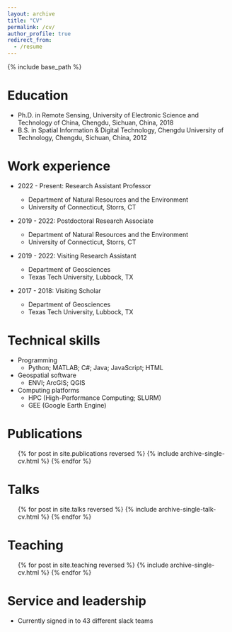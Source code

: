 ```yaml
---
layout: archive
title: "CV"
permalink: /cv/
author_profile: true
redirect_from:
  - /resume
---
```


{% include base_path %}

Education
======
* Ph.D. in Remote Sensing, University of Electronic Science and Technology of China, Chengdu, Sichuan, China, 2018
* B.S. in Spatial Information & Digital Technology, Chengdu University of Technology, Chengdu, Sichuan, China, 2012

Work experience
======
* 2022 - Present: Research Assistant Professor
  * Department of Natural Resources and the Environment
  * University of Connecticut, Storrs, CT

* 2019 - 2022: Postdoctoral Research Associate
  * Department of Natural Resources and the Environment
  * University of Connecticut, Storrs, CT

* 2019 - 2022: Visiting Research Assistant
  * Department of Geosciences
  * Texas Tech University, Lubbock, TX
  
* 2017 - 2018: Visiting Scholar
  * Department of Geosciences
  * Texas Tech University, Lubbock, TX
  
Technical skills
======
* Programming
  * Python; MATLAB; C#; Java; JavaScript; HTML
* Geospatial software
  * ENVI; ArcGIS; QGIS
* Computing platforms
  * HPC (High-Performance Computing; SLURM)
  * GEE (Google Earth Engine)

Publications
======
  <ul>{% for post in site.publications reversed %}
    {% include archive-single-cv.html %}
  {% endfor %}</ul>
  
Talks
======
  <ul>{% for post in site.talks reversed %}
    {% include archive-single-talk-cv.html  %}
  {% endfor %}</ul>
  
Teaching
======
  <ul>{% for post in site.teaching reversed %}
    {% include archive-single-cv.html %}
  {% endfor %}</ul>
  
Service and leadership
======
* Currently signed in to 43 different slack teams
